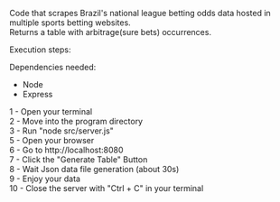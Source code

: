 Code that scrapes Brazil's national league betting odds data hosted in multiple sports betting websites.<br />
Returns a table with arbitrage(sure bets) occurrences. 


Execution steps:

Dependencies needed:
- Node
- Express

1 - Open your terminal <br />
2 - Move into the program directory <br /> 
3 - Run "node src/server.js" <br />
5 - Open your browser <br />
6 - Go to http://localhost:8080 <br />
7 - Click the "Generate Table" Button <br />
8 - Wait Json data file generation (about 30s)<br />
9 - Enjoy your data <br />
10 - Close the server with "Ctrl + C" in your terminal
